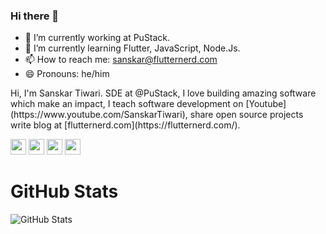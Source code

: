 ### Hi there 👋

- 🔭 I’m currently working at PuStack.
- 🌱 I’m currently learning Flutter, JavaScript, Node.Js.
- 📫 How to reach me: sanskar@flutternerd.com
- 😄 Pronouns: he/him

<p>Hi, I'm Sanskar Tiwari. SDE at @PuStack, I love building amazing software which make an impact, I teach software development on [Youtube](https://www.youtube.com/SanskarTiwari), share open source projects write blog at [flutternerd.com](https://flutternerd.com/).</p>

<p><a href="https://www.twitter.com/theindianappguy"><img src="https://img.shields.io/badge/twitter-%231DA1F2.svg?&style=for-the-badge&logo=twitter&logoColor=white" height=25></a> <a href="https://www.linkedin.com/in/lamsanskar/"><img src="https://img.shields.io/badge/linkedin-%230077B5.svg?&style=for-the-badge&logo=linkedin&logoColor=white" height=25></a> <a href="https://www.instagram.com/indianappguy/"><img src="https://img.shields.io/badge/instagram-%23E4405F.svg?&style=for-the-badge&logo=instagram&logoColor=white" height=25></a> <a href="https://medium.com/@theindianappguy"><img src="https://img.shields.io/badge/medium-%2312100E.svg?&style=for-the-badge&logo=medium&logoColor=white" height=25></a> </p>

<h1>GitHub Stats</h1>
<p><img src="https://github-readme-stats.vercel.app/api?username=theindianappguy&amp;show_icons=true" alt="GitHub Stats"></p>

